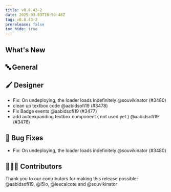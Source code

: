 ```yaml
---
title: v0.8.43-2
date: 2025-03-03T16:50:48Z
tag: v0.8.43-2
prerelease: false
toc_hide: true
---
```


## What's New
## 🔤 General
## 🖌️ Designer

- Fix: On undeploying, the loader loads indefinitely  @souvikinator (#3480)
- clean up textbox code @aabidsofi19 (#3478)
- Fix Badge events @aabidsofi19 (#3477)
- add autoexpanding textbox component ( not used yet ) @aabidsofi19 (#3476)

## 🐛 Bug Fixes

- Fix: On undeploying, the loader loads indefinitely  @souvikinator (#3480)

## 👨🏽‍💻 Contributors

Thank you to our contributors for making this release possible:
@aabidsofi19, @l5io, @leecalcote and @souvikinator
